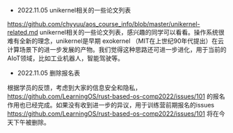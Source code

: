 - 2022.11.05 unikernel相关的一些论文列表

https://github.com/chyyuu/aos_course_info/blob/master/unikernel-related.md  unikernel相关的一些论文列表，感兴趣的同学可以看看。操作系统很难有全新的理念，unikernel是早期 exokernel （MIT在上世纪90年代提出）在云计算场景下的进一步发展的产物。我们觉得这种思路还可进一步进化，用于当前的AIoT领域，比如工业机器人，智能驾驶等。

- 2022.11.05 删除报名表

根据学员的反馈，考虑到大家的信息安全和隐私， https://github.com/LearningOS/rust-based-os-comp2022/issues/101 的报名作用也已经完成。如果没有收到进一步的异议，用于训练营前期报名的issues https://github.com/LearningOS/rust-based-os-comp2022/issues/101 将在今天下午被删除。
